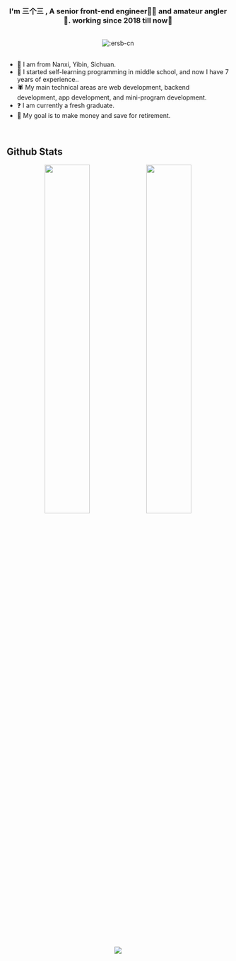 ### <div align="center">I'm 三个三 , A senior front-end engineer👨‍💻  and amateur angler🎣. working since 2018 till now🚀</div>

<br>
<div align="center">
  <img src="https://count.getloli.com/get/@:ersb-cn" alt=":ersb-cn" />
</div>
</br>

- 🎡 I am from Nanxi, Yibin, Sichuan.
- 🌱 I started self-learning programming in middle school, and now I have 7 years of experience..
- 🕷️ My main technical areas are web development, backend development, app development, and mini-program development.
- ❓ I am currently a fresh graduate.
- 💫  My goal is to make money and save for retirement.

<br/>

## Github Stats

<div align="center">
  <img src="https://github-readme-stats.vercel.app/api?username=ersb-cn&show_icons=true&count_private=true&hide_border=true" style="width: 45%" />
  <img src="https://github-readme-stats.vercel.app/api/top-langs/?username=ersb-cn&hide_border=true&layout=compact" style="width: 45%" />
</div>

<br/>

<div align="center">
  <img src="https://files.codelife.cc/wallhaven/full/gp/wallhaven-gpz2g7.jpg" align="center"/>
</div>

